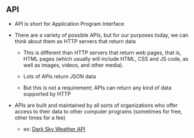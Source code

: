 
## API

- API is short for Application Program Interface

- There are a variety of possible APIs, but for our purposes today, we can think
  about them as HTTP servers that return data

    - This is different than HTTP servers that return web pages, that is, HTML
      pages (which usually will include HTML, CSS and JS code, as well as
      images, videos, and other media).

    - Lots of APIs return JSON data

    - But this is not a requirement; APIs can return any kind of data supported
      by HTTP

- APIs are built and maintained by all sorts of organizations who offer access
  to their data to other computer programs (sometimes for free, other times for
  a fee)

    - ex: [Dark Sky Weather API](https://darksky.net/poweredby/)

